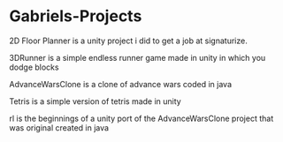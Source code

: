 # Gabriels-Projects

2D Floor Planner is a unity project i did to get a job at signaturize.

3DRunner is a simple endless runner game made in unity in which you dodge blocks

AdvanceWarsClone is a clone of advance wars coded in java

Tetris is a simple version of tetris made in unity

rl is the beginnings of a unity port of the AdvanceWarsClone project that was original created in java
